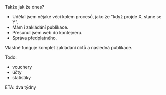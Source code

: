 Takže jak že dnes?

- Udělal jsem nějaké věci kolem procesů, jako že "když projde X, stane se Y". 
- Mám i zakládání publikace. 
- Přesunul jsem web do kontejneru.
- Správa předplatného.

Vlastně funguje komplet zakládání účtů a následná publikace.

Todo:

- vouchery
- účty
- statistiky

ETA: dva týdny
